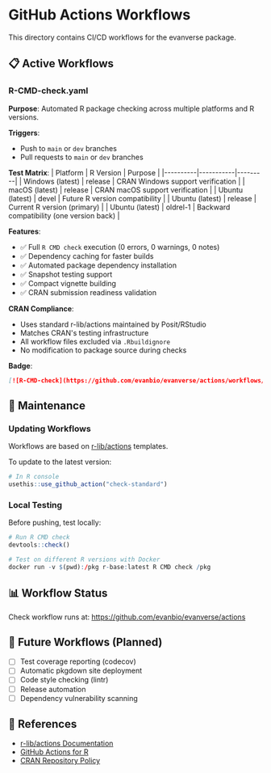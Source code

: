 # GitHub Actions Workflows

This directory contains CI/CD workflows for the evanverse package.

## 📋 Active Workflows

### R-CMD-check.yaml

**Purpose**: Automated R package checking across multiple platforms and R versions.

**Triggers**:
- Push to `main` or `dev` branches
- Pull requests to `main` or `dev` branches

**Test Matrix**:
| Platform | R Version | Purpose |
|----------|-----------|---------|
| Windows (latest) | release | CRAN Windows support verification |
| macOS (latest) | release | CRAN macOS support verification |
| Ubuntu (latest) | devel | Future R version compatibility |
| Ubuntu (latest) | release | Current R version (primary) |
| Ubuntu (latest) | oldrel-1 | Backward compatibility (one version back) |

**Features**:
- ✅ Full `R CMD check` execution (0 errors, 0 warnings, 0 notes)
- ✅ Dependency caching for faster builds
- ✅ Automated package dependency installation
- ✅ Snapshot testing support
- ✅ Compact vignette building
- ✅ CRAN submission readiness validation

**CRAN Compliance**:
- Uses standard r-lib/actions maintained by Posit/RStudio
- Matches CRAN's testing infrastructure
- All workflow files excluded via `.Rbuildignore`
- No modification to package source during checks

**Badge**:
```markdown
[![R-CMD-check](https://github.com/evanbio/evanverse/actions/workflows/R-CMD-check.yaml/badge.svg)](https://github.com/evanbio/evanverse/actions/workflows/R-CMD-check.yaml)
```

## 🔧 Maintenance

### Updating Workflows

Workflows are based on [r-lib/actions](https://github.com/r-lib/actions) templates.

To update to the latest version:
```r
# In R console
usethis::use_github_action("check-standard")
```

### Local Testing

Before pushing, test locally:
```r
# Run R CMD check
devtools::check()

# Test on different R versions with Docker
docker run -v $(pwd):/pkg r-base:latest R CMD check /pkg
```

## 📊 Workflow Status

Check workflow runs at: https://github.com/evanbio/evanverse/actions

## 🚀 Future Workflows (Planned)

- [ ] Test coverage reporting (codecov)
- [ ] Automatic pkgdown site deployment
- [ ] Code style checking (lintr)
- [ ] Release automation
- [ ] Dependency vulnerability scanning

## 📖 References

- [r-lib/actions Documentation](https://github.com/r-lib/actions)
- [GitHub Actions for R](https://orchid00.github.io/actions_sandbox/)
- [CRAN Repository Policy](https://cran.r-project.org/web/packages/policies.html)
